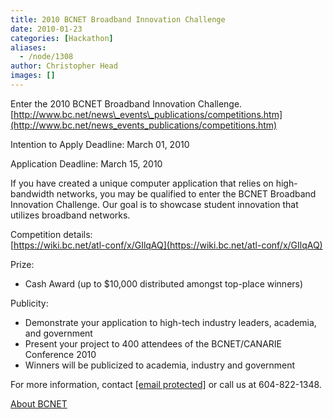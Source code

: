 ```yaml
---
title: 2010 BCNET Broadband Innovation Challenge
date: 2010-01-23
categories: [Hackathon]
aliases:
  - /node/1308
author: Christopher Head
images: []
---
```


Enter the 2010 BCNET Broadband Innovation Challenge. \
[http://www.bc.net/news\_events\_publications/competitions.htm](http://www.bc.net/news_events_publications/competitions.htm)

Intention to Apply Deadline: March 01, 2010

Application Deadline: March 15, 2010

If you have created a unique computer application that relies on high-bandwidth networks, you may be qualified to enter the BCNET Broadband Innovation Challenge. Our goal is to showcase student innovation that utilizes broadband networks.

Competition details: \
[https://wiki.bc.net/atl-conf/x/GIlqAQ](https://wiki.bc.net/atl-conf/x/GIlqAQ)

Prize:

*   Cash Award (up to $10,000 distributed amongst top-place winners)

Publicity:

*   Demonstrate your application to high-tech industry leaders, academia, and government
*   Present your project to 400 attendees of the BCNET/CANARIE Conference 2010
*   Winners will be publicized to academia, industry and government

For more information, contact [\[email protected\]](/cdn-cgi/l/email-protection#761f18101936141558181302) or call us at 604-822-1348.

[About BCNET](http://bc.net/)
